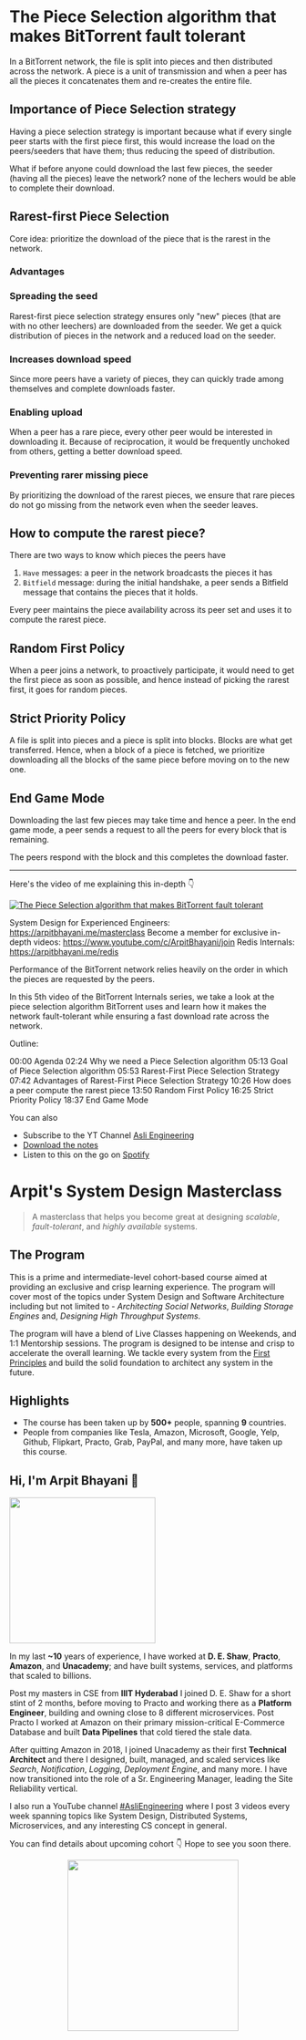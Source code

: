 The Piece Selection algorithm that makes BitTorrent fault tolerant
===


In a BitTorrent network, the file is split into pieces and then distributed across the network. A piece is a unit of transmission and when a peer has all the pieces it concatenates them and re-creates the entire file.

## Importance of Piece Selection strategy

Having a piece selection strategy is important because what if every single peer starts with the first piece first, this would increase the load on the peers/seeders that have them; thus reducing the speed of distribution.

What if before anyone could download the last few pieces, the seeder (having all the pieces) leave the network? none of the lechers would be able to complete their download.

## Rarest-first Piece Selection

Core idea: prioritize the download of the piece that is the rarest in the network.

### Advantages

### Spreading the seed

Rarest-first piece selection strategy ensures only "new" pieces (that are with no other leechers) are downloaded from the seeder. We get a quick distribution of pieces in the network and a reduced load on the seeder.

### Increases download speed

Since more peers have a variety of pieces, they can quickly trade among themselves and complete downloads faster.

### Enabling upload

When a peer has a rare piece, every other peer would be interested in downloading it. Because of reciprocation, it would be frequently unchoked from others, getting a better download speed.

### Preventing rarer missing piece

By prioritizing the download of the rarest pieces, we ensure that rare pieces do not go missing from the network even when the seeder leaves.

## How to compute the rarest piece?

There are two ways to know which pieces the peers have

1. `Have` messages: a peer in the network broadcasts the pieces it has
2. `Bitfield` message: during the initial handshake, a peer sends a Bitfield message that contains the pieces that it holds.

Every peer maintains the piece availability across its peer set and uses it to compute the rarest piece.

## Random First Policy

When a peer joins a network, to proactively participate, it would need to get the first piece as soon as possible, and hence instead of picking the rarest first, it goes for random pieces.

## Strict Priority Policy

A file is split into pieces and a piece is split into blocks. Blocks are what get transferred. Hence, when a block of a piece is fetched, we prioritize downloading all the blocks of the same piece before moving on to the new one.

## End Game Mode

Downloading the last few pieces may take time and hence a peer. In the end game mode, a peer sends a request to all the peers for every block that is remaining.

The peers respond with the block and this completes the download faster.
<hr />


<p>Here's the video of me explaining this in-depth 👇‍</p>

[![The Piece Selection algorithm that makes BitTorrent fault tolerant](https://i.ytimg.com/vi/QSeex0YxReY/mqdefault.jpg)](https://www.youtube.com/watch?v=QSeex0YxReY)

System Design for Experienced Engineers: https://arpitbhayani.me/masterclass
Become a member for exclusive in-depth videos: https://www.youtube.com/c/ArpitBhayani/join
Redis Internals: https://arpitbhayani.me/redis

Performance of the BitTorrent network relies heavily on the order in which the pieces are requested by the peers.

In this 5th video of the BitTorrent Internals series, we take a look at the piece selection algorithm BitTorrent uses and learn how it makes the network fault-tolerant while ensuring a fast download rate across the network.

Outline:

00:00 Agenda
02:24 Why we need a Piece Selection algorithm
05:13 Goal of Piece Selection algorithm
05:53 Rarest-First Piece Selection Strategy
07:42 Advantages of Rarest-First Piece Selection Strategy
10:26 How does a peer compute the rarest piece
13:50 Random First Policy
16:25 Strict Priority Policy
18:37 End Game Mode

You can also
 - Subscribe to the YT Channel [Asli Engineering](https://youtube.com/c/ArpitBhayani)
 - [Download the notes](https://drive.google.com/file/d/1lAM5ohzk87b5tC22HRJ4-Eesyg99W_0z/view?usp=sharing)
 - Listen to this on the go on [Spotify](https://open.spotify.com/show/7qMoamm2iZQrsPVm6IQLoD)

# Arpit's System Design Masterclass

> A masterclass that helps you become great at designing _scalable_, _fault-tolerant_, and _highly available_ systems.

## The Program

This is a prime and intermediate-level cohort-based course aimed at providing an exclusive and crisp learning experience. The program will cover most of the topics under System Design and Software Architecture including but not limited to - _Architecting Social Networks_, _Building Storage Engines_ and, _Designing High Throughput Systems_.

The program will have a blend of Live Classes happening on Weekends, and 1:1 Mentorship sessions. The program is designed to be intense and crisp to accelerate the overall learning. We tackle every system from the [First Principles](https://en.wikipedia.org/wiki/First_principle) and build the solid foundation to architect any system in the future.


## Highlights

 - The course has been taken up by __500+__ people, spanning __9__ countries.
 - People from companies like Tesla, Amazon, Microsoft, Google, Yelp, Github, Flipkart, Practo, Grab, PayPal, and many more, have taken up this course.


## Hi, I'm Arpit Bhayani 👋

<img width="256px" src="https://edge.arpitbhayani.me/img/arpit.jpg" />

In my last **~10** years of experience, I have worked at **D. E. Shaw**, **Practo**, **Amazon**, and **Unacademy**; and have built systems, services, and platforms that scaled to billions.

Post my masters in CSE from **IIIT Hyderabad** I joined D. E. Shaw for a short stint of 2 months, before moving to Practo and working there as a **Platform Engineer**, building and owning close to 8 different microservices. Post Practo I worked at Amazon on their primary mission-critical E-Commerce Database and built **Data Pipelines** that cold tiered the stale data.

After quitting Amazon in 2018, I joined Unacademy as their first **Technical Architect** and there I designed, built, managed, and scaled services like _Search_, _Notification_, _Logging_, _Deployment Engine_, and many more. I have now transitioned into the role of a Sr. Engineering Manager, leading the Site Reliability vertical.

I also run a YouTube channel [#AsliEngineering](https://www.youtube.com/c/ArpitBhayani) where I post 3 videos every week spanning topics like System Design, Distributed Systems, Microservices, and any interesting CS concept in general.

You can find details about upcoming cohort 👇‍ Hope to see you soon there.

<center>
<a target="_blank" href="https://arpitbhayani.me/masterclass">
<img src="https://user-images.githubusercontent.com/4745789/137859181-d4499cf4-ce65-4466-8b88-a078ece0f081.PNG" width="300px" />
</a>
</center>